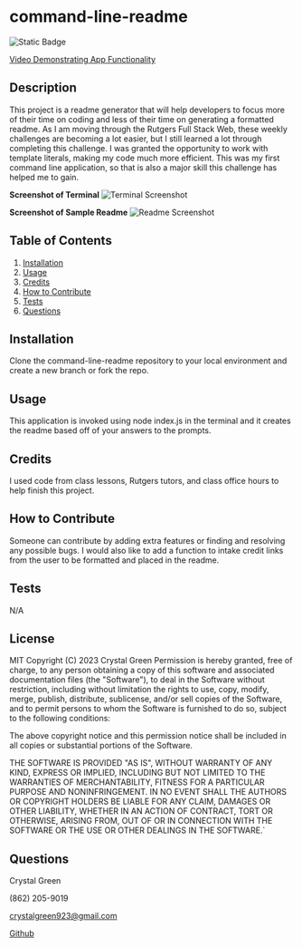 # command-line-readme
![Static Badge](https://img.shields.io/badge/License-MIT-green)

[Video Demonstrating App Functionality](https://drive.google.com/file/d/1USFh1v7ST0EdItfuOopMLzuAcxJUA0ey/view?usp=sharing)


## Description
This project is a readme generator that will help developers to focus more of their time on coding and less of their time on generating a formatted readme.  As I am moving through the Rutgers Full Stack Web, these weekly challenges are becoming a lot easier, but I still learned a lot through completing this challenge.  I was granted the opportunity to work with template literals, making my code much more efficient.  This was my first command line application, so that is also a major skill this challenge has helped me to gain.

**Screenshot of Terminal**
![Terminal Screenshot](/command-line-readme/images/terminal.png)

**Screenshot of Sample Readme**
![Readme Screenshot](/command-line-readme/images/readmess.png)

## Table of Contents

1. [Installation](#installation)
2. [Usage](#usage)
3. [Credits](#credits)
4. [How to Contribute](#how-to-contribute)
5. [Tests](#tests)
6. [Questions](#questions)

## Installation
Clone the command-line-readme repository to your local environment and create a new branch or fork the repo.  

## Usage
This application is invoked using node index.js in the terminal and  it creates the readme based off of your answers to the prompts.

## Credits
I used code from class lessons, Rutgers tutors, and class office hours to help finish this project.

## How to Contribute
Someone can contribute by adding extra features or finding and resolving any possible bugs.  I would also like to add a function to intake credit links from the user to be formatted and placed in the readme.

## Tests
N/A

## License
MIT
        Copyright (C) 2023 Crystal Green
        Permission is hereby granted, free of charge, to any person obtaining a copy
of this software and associated documentation files (the "Software"), to deal
in the Software without restriction, including without limitation the rights
to use, copy, modify, merge, publish, distribute, sublicense, and/or sell
copies of the Software, and to permit persons to whom the Software is
furnished to do so, subject to the following conditions:

The above copyright notice and this permission notice shall be included in all
copies or substantial portions of the Software.

THE SOFTWARE IS PROVIDED "AS IS", WITHOUT WARRANTY OF ANY KIND, EXPRESS OR
IMPLIED, INCLUDING BUT NOT LIMITED TO THE WARRANTIES OF MERCHANTABILITY,
FITNESS FOR A PARTICULAR PURPOSE AND NONINFRINGEMENT. IN NO EVENT SHALL THE
AUTHORS OR COPYRIGHT HOLDERS BE LIABLE FOR ANY CLAIM, DAMAGES OR OTHER
LIABILITY, WHETHER IN AN ACTION OF CONTRACT, TORT OR OTHERWISE, ARISING FROM,
OUT OF OR IN CONNECTION WITH THE SOFTWARE OR THE USE OR OTHER DEALINGS IN THE
SOFTWARE.`

## Questions
Crystal Green

(862) 205-9019

crystalgreen923@gmail.com

[Github](https://github.com/crissyg923)